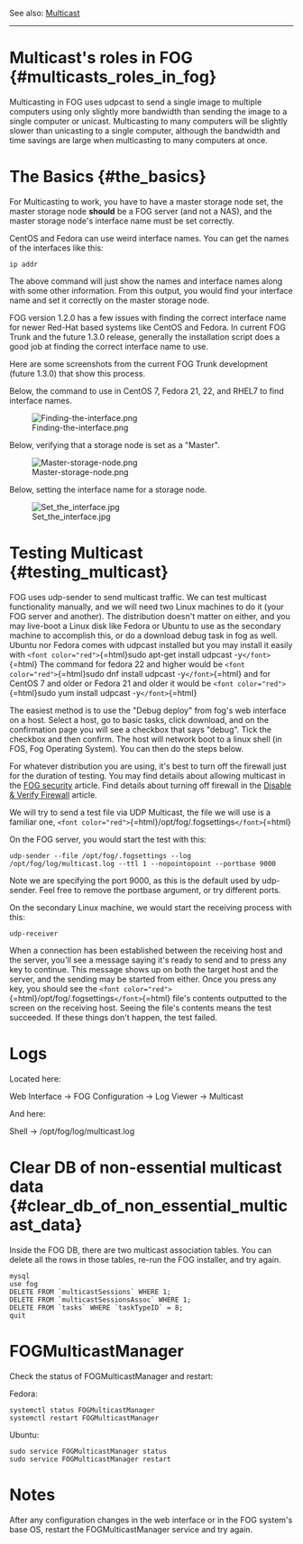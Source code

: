 See also: [Multicast](Multicast "wikilink")

------------------------------------------------------------------------

# Multicast\'s roles in FOG {#multicasts_roles_in_fog}

Multicasting in FOG uses udpcast to send a single image to multiple
computers using only slightly more bandwidth than sending the image to a
single computer or unicast. Multicasting to many computers will be
slightly slower than unicasting to a single computer, although the
bandwidth and time savings are large when multicasting to many computers
at once.

# The Basics {#the_basics}

For Multicasting to work, you have to have a master storage node set,
the master storage node **should** be a FOG server (and not a NAS), and
the master storage node\'s interface name must be set correctly.

CentOS and Fedora can use weird interface names. You can get the names
of the interfaces like this:

    ip addr

The above command will just show the names and interface names along
with some other information. From this output, you would find your
interface name and set it correctly on the master storage node.

FOG version 1.2.0 has a few issues with finding the correct interface
name for newer Red-Hat based systems like CentOS and Fedora. In current
FOG Trunk and the future 1.3.0 release, generally the installation
script does a good job at finding the correct interface name to use.

Here are some screenshots from the current FOG Trunk development (future
1.3.0) that show this process.

Below, the command to use in CentOS 7, Fedora 21, 22, and RHEL7 to find
interface names.

<figure>
<img src="Finding-the-interface.png"
title="Finding-the-interface.png" />
<figcaption>Finding-the-interface.png</figcaption>
</figure>

Below, verifying that a storage node is set as a \"Master\".

<figure>
<img src="Master-storage-node.png" title="Master-storage-node.png" />
<figcaption>Master-storage-node.png</figcaption>
</figure>

Below, setting the interface name for a storage node.

<figure>
<img src="Set_the_interface.jpg" title="Set_the_interface.jpg" />
<figcaption>Set_the_interface.jpg</figcaption>
</figure>

# Testing Multicast {#testing_multicast}

FOG uses udp-sender to send multicast traffic. We can test multicast
functionality manually, and we will need two Linux machines to do it
(your FOG server and another). The distribution doesn\'t matter on
either, and you may live-boot a Linux disk like Fedora or Ubuntu to use
as the secondary machine to accomplish this, or do a download debug task
in fog as well. Ubuntu nor Fedora comes with udpcast installed but you
may install it easily with `<font color="red">`{=html}sudo apt-get
install udpcast -y`</font>`{=html} The command for fedora 22 and higher
would be `<font color="red">`{=html}sudo dnf install udpcast
-y`</font>`{=html} and for CentOS 7 and older or Fedora 21 and older it
would be `<font color="red">`{=html}sudo yum install udpcast
-y`</font>`{=html}

The easiest method is to use the \"Debug deploy\" from fog\'s web
interface on a host. Select a host, go to basic tasks, click download,
and on the confirmation page you will see a checkbox that says
\"debug\". Tick the checkbox and then confirm. The host will network
boot to a linux shell (in FOS, Fog Operating System). You can then do
the steps below.

For whatever distribution you are using, it\'s best to turn off the
firewall just for the duration of testing. You may find details about
allowing multicast in the [FOG security](FOG_security "wikilink")
article. Find details about turning off firewall in the [Disable &
Verify Firewall](Disable_&_Verify_Firewall "wikilink") article.

We will try to send a test file via UDP Multicast, the file we will use
is a familiar one,
`<font color="red">`{=html}/opt/fog/.fogsettings`</font>`{=html}

On the FOG server, you would start the test with this:

    udp-sender --file /opt/fog/.fogsettings --log /opt/fog/log/multicast.log --ttl 1 --nopointopoint --portbase 9000

Note we are specifying the port 9000, as this is the default used by
udp-sender. Feel free to remove the portbase argument, or try different
ports.

On the secondary Linux machine, we would start the receiving process
with this:

    udp-receiver

When a connection has been established between the receiving host and
the server, you\'ll see a message saying it\'s ready to send and to
press any key to continue. This message shows up on both the target host
and the server, and the sending may be started from either. Once you
press any key, you should see the
`<font color="red">`{=html}/opt/fog/.fogsettings`</font>`{=html} file\'s
contents outputted to the screen on the receiving host. Seeing the
file\'s contents means the test succeeded. If these things don\'t
happen, the test failed.

# Logs

Located here:

Web Interface -\> FOG Configuration -\> Log Viewer -\> Multicast

And here:

Shell -\> /opt/fog/log/multicast.log

# Clear DB of non-essential multicast data {#clear_db_of_non_essential_multicast_data}

Inside the FOG DB, there are two multicast association tables. You can
delete all the rows in those tables, re-run the FOG installer, and try
again.

    mysql
    use fog
    DELETE FROM `multicastSessions` WHERE 1;
    DELETE FROM `multicastSessionsAssoc` WHERE 1;
    DELETE FROM `tasks` WHERE `taskTypeID` = 8;
    quit

# FOGMulticastManager

Check the status of FOGMulticastManager and restart:

Fedora:

    systemctl status FOGMulticastManager
    systemctl restart FOGMulticastManager

Ubuntu:

    sudo service FOGMulticastManager status
    sudo service FOGMulticastManager restart

# Notes

After any configuration changes in the web interface or in the FOG
system\'s base OS, restart the FOGMulticastManager service and try
again.
